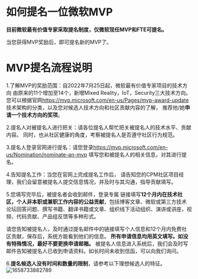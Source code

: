 # 如何提名一位微软MVP
**目前微软最有价值专家采取提名制度，仅微软现任MVP和FTE可提名。**

当您获得MVP奖励后，即可提名新的MVP了。

# MVP提名流程说明
1.了解MVP的奖励范围：自2022年7月25日起，微软最有价值专家项目的技术方向 由原来的11个增加至14个，新增Mixed Reality，IoT，Security三大技术方向。 您可以根据官网<https://mvp.microsoft.com/en-us/Pages/mvp-award-update> 技术架构的分类，以及您对候选人技术方向和社区贡献内容的了解， 推荐他/她**申请一个技术方向的奖项**。

2.提名人对被提名人进行把关：请各位提名人帮忙把关被提名人的技术水平、贡献内容。 同时，也从社区健康的角度，考察被提名人是否遵守社区行为规范。

3.提名人登录官网进行提名：请您登录<https://mvp.microsoft.com/en-us/Nomination/nominate-an-mvp> 填写您和被提名人的相关信息，对其进行提名。

4.告知提名工作：当您在官网上完成提名工作后， 请告知您的CPM社区项目经理，我们会留意被提名人提交信息情况，并及时与其沟通，指导贡献填写。

5.您填写完毕后，被提名者会收到邮件，登录专属 链接填写**12个月内在技术社区，个人非本职或兼职工作内容的公益贡献**，包括博客文章、微软或第三方技术 论坛回答问题、撰写书籍、翻译书籍或文章、组织线下活动组织、演讲或讲座，视 频、代码贡献、产品组反馈等多种形式。

请您告知被提名人，及时通过提名邮件中的链接填写个人信息和12个月内免费社区贡献，保存后，系统方能看到他们的信息。 **所有申请信息均用英文填写。如没有特殊情况，最好不要更换申请邮箱。** 被提名人信息进入系统后，我们会及时写邮件告知被提名人已收到申请资料。如长时间未收到信函，可以向我们询问。

6.**提名候选人没有时间和数量的限制**，请参考以下理想候选人的特征。 ![1658733882789](https://user-images.githubusercontent.com/108131762/180721221-b86deae4-3921-4e80-8c62-ae1f9dd9b12b.jpg)
